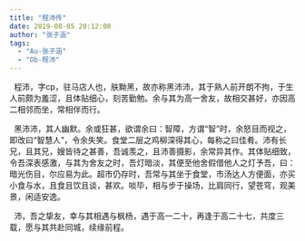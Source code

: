 ```yaml
---
title: "程沛传"
date: 2019-08-05 20:12:08
author: "张子涵"
tags: 
  - "Au-张子涵"
  - "Ob-程沛"
---
```



<p>&nbsp; 程沛，字cp，驻马店人也，肤黝黑，故亦称黑沛沛，其于熟人前开朗不拘，于生人前颇为羞涩，且体贴细心，刻苦勤勉。余与其为高一舍友，故相交甚好，亦因高二相邻而坐，常相伴而行。</p>
<p>&nbsp; 黑沛沛，其人幽默。余或狂甚，欲谓余曰：智障，方谓&ldquo;智&rdquo;时，余怒目而视之，即改曰&ldquo;智慧人&rdquo;，令余失笑。食堂二层之鸡柳深得其心，每称之曰佳肴。沛有长兄，且其兄，嫂皆待之甚善，吾诚羡之，且沛善摄影，余常异其作。其体贴细致，令吾深表感激，与其为舍友之时，吾灯暗淡，其便至他舍假借他人之灯予吾，曰：暗光伤目，尔应易为此。超市仍存时，吾常与其坐于食堂，市汤达人方便面，亦买小食与水，且食且饮且谈，甚欢。啖毕，相与步于操场，比肩同行，望苍穹，观美景，闲适安逸。</p>
<p>&nbsp; 沛，吾之挚友，幸与其相遇与枫杨，遇于高一二十，再逢于高二十七，共度三载，愿与其共赴同城，续缘前程。</p>